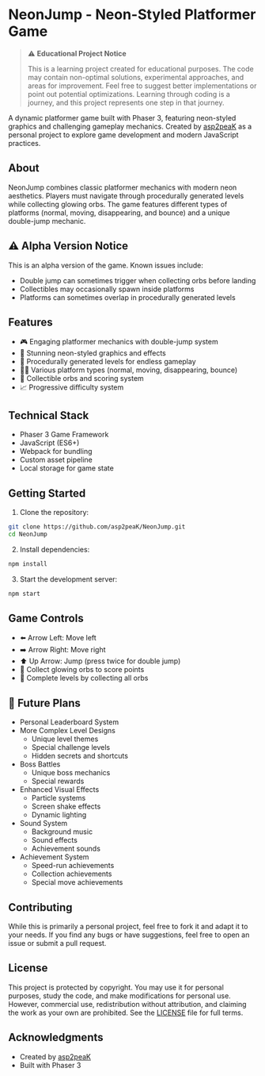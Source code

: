 # NeonJump - Neon-Styled Platformer Game

> ⚠️ **Educational Project Notice**
> 
> This is a learning project created for educational purposes. The code may contain non-optimal solutions,
> experimental approaches, and areas for improvement. Feel free to suggest better implementations or
> point out potential optimizations. Learning through coding is a journey, and this project represents
> one step in that journey.

A dynamic platformer game built with Phaser 3, featuring neon-styled graphics and challenging gameplay mechanics. Created by [asp2peaK](https://github.com/asp2peaK) as a personal project to explore game development and modern JavaScript practices.

## About

NeonJump combines classic platformer mechanics with modern neon aesthetics. Players must navigate through procedurally generated levels while collecting glowing orbs. The game features different types of platforms (normal, moving, disappearing, and bounce) and a unique double-jump mechanic.

## ⚠️ Alpha Version Notice

This is an alpha version of the game. Known issues include:
- Double jump can sometimes trigger when collecting orbs before landing
- Collectibles may occasionally spawn inside platforms
- Platforms can sometimes overlap in procedurally generated levels

## Features

- 🎮 Engaging platformer mechanics with double-jump system
- 🌈 Stunning neon-styled graphics and effects
- 🎲 Procedurally generated levels for endless gameplay
- 🏃‍♂️ Various platform types (normal, moving, disappearing, bounce)
- 💎 Collectible orbs and scoring system
- 📈 Progressive difficulty system

## Technical Stack

- Phaser 3 Game Framework
- JavaScript (ES6+)
- Webpack for bundling
- Custom asset pipeline
- Local storage for game state

## Getting Started

1. Clone the repository:
```bash
git clone https://github.com/asp2peaK/NeonJump.git
cd NeonJump
```

2. Install dependencies:
```bash
npm install
```

3. Start the development server:
```bash
npm start
```

## Game Controls

- ⬅️ Arrow Left: Move left
- ➡️ Arrow Right: Move right
- ⬆️ Up Arrow: Jump (press twice for double jump)
- 💎 Collect glowing orbs to score points
- 🏁 Complete levels by collecting all orbs

## 🚀 Future Plans

- Personal Leaderboard System
- More Complex Level Designs
  - Unique level themes
  - Special challenge levels
  - Hidden secrets and shortcuts
- Boss Battles
  - Unique boss mechanics
  - Special rewards
- Enhanced Visual Effects
  - Particle systems
  - Screen shake effects
  - Dynamic lighting
- Sound System
  - Background music
  - Sound effects
  - Achievement sounds
- Achievement System
  - Speed-run achievements
  - Collection achievements
  - Special move achievements

## Contributing

While this is primarily a personal project, feel free to fork it and adapt it to your needs. If you find any bugs or have suggestions, feel free to open an issue or submit a pull request.

## License

This project is protected by copyright. You may use it for personal purposes, study the code, and make modifications for personal use. However, commercial use, redistribution without attribution, and claiming the work as your own are prohibited. See the [LICENSE](LICENSE) file for full terms.

## Acknowledgments

- Created by [asp2peaK](https://github.com/asp2peaK)
- Built with Phaser 3
